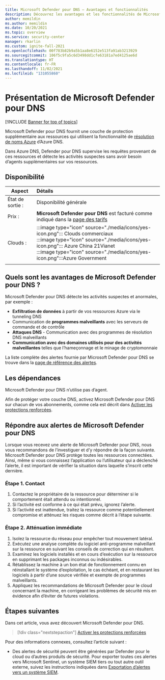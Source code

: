 ```yaml
---
title: Microsoft Defender pour DNS – Avantages et fonctionnalités
description: Découvrez les avantages et les fonctionnalités de Microsoft Defender pour DNS.
author: memildin
ms.author: memildin
ms.date: 10/20/2021
ms.topic: overview
ms.service: security-center
manager: rkarlin
ms.custom: ignite-fall-2021
ms.openlocfilehash: 00f783b82b9a5b1aa8e6152e513fa91ab3213929
ms.sourcegitcommit: 106f5c9fa5c6d3498dd1cfe63181a7ed4125ae6d
ms.translationtype: HT
ms.contentlocale: fr-FR
ms.lasthandoff: 11/02/2021
ms.locfileid: "131055860"
---
```

# <a name="introduction-to-microsoft-defender-for-dns"></a>Présentation de Microsoft Defender pour DNS

[!INCLUDE [Banner for top of topics](./includes/banner.md)]

Microsoft Defender pour DNS fournit une couche de protection supplémentaire aux ressources qui utilisent la fonctionnalité de [résolution de noms Azure](../virtual-network/virtual-networks-name-resolution-for-vms-and-role-instances.md#azure-provided-name-resolution) d’Azure DNS. 

Dans Azure DNS, Defender pour DNS supervise les requêtes provenant de ces ressources et détecte les activités suspectes sans avoir besoin d’agents supplémentaires sur vos ressources.

## <a name="availability"></a>Disponibilité

|Aspect|Détails|
|----|:----|
|État de sortie :|Disponibilité générale|
|Prix :|**Microsoft Defender pour DNS** est facturé comme indiqué dans la [page des tarifs](https://azure.microsoft.com/pricing/details/security-center/)|
|Clouds :|:::image type="icon" source="./media/icons/yes-icon.png"::: Clouds commerciaux<br>:::image type="icon" source="./media/icons/yes-icon.png"::: Azure China 21Vianet<br>:::image type="icon" source="./media/icons/yes-icon.png":::Azure Government|
|||

## <a name="what-are-the-benefits-of-microsoft-defender-for-dns"></a>Quels sont les avantages de Microsoft Defender pour DNS ?

Microsoft Defender pour DNS détecte les activités suspectes et anormales, par exemple :

- **Exfiltration de données** à partir de vos ressources Azure via le tunneling DNS
- Communication de **programmes malveillants** avec les serveurs de commande et de contrôle
- **Attaques DNS** - Communication avec des programmes de résolution DNS malveillants 
- **Communication avec des domaines utilisés pour des activités malveillantes** telles que l’hameçonnage et le minage de cryptomonnaie

La liste complète des alertes fournie par Microsoft Defender pour DNS se trouve dans la [page de référence des alertes](alerts-reference.md#alerts-dns).

## <a name="dependencies"></a>Les dépendances

Microsoft Defender pour DNS n’utilise pas d’agent. 

Afin de protéger votre couche DNS, activez Microsoft Defender pour DNS sur chacun de vos abonnements, comme cela est décrit dans [Activer les protections renforcées](enable-enhanced-security.md).


## <a name="respond-to-microsoft-defender-for-dns-alerts"></a>Répondre aux alertes de Microsoft Defender pour DNS

Lorsque vous recevez une alerte de Microsoft Defender pour DNS, nous vous recommandons de l’investiguer et d’y répondre de la façon suivante. Microsoft Defender pour DNS protège toutes les ressources connectées. Ainsi, même si vous connaissez l’application ou l’utilisateur qui a déclenché l’alerte, il est important de vérifier la situation dans laquelle s’inscrit cette dernière.  


### <a name="step-1-contact"></a>Étape 1. Contact

1. Contactez le propriétaire de la ressource pour déterminer si le comportement était attendu ou intentionnel.
1. Si l’activité est conforme à ce qui était prévu, ignorez l’alerte.
1. Si l’activité est inattendue, traitez la ressource comme potentiellement compromise et atténuez les risques comme décrit à l’étape suivante.

### <a name="step-2-immediate-mitigation"></a>Étape 2. Atténuation immédiate 

1. Isolez la ressource du réseau pour empêcher tout mouvement latéral.
1. Exécutez une analyse complète du logiciel anti-programme malveillant sur la ressource en suivant les conseils de correction qui en résultent.
1. Examinez les logiciels installés et en cours d’exécution sur la ressource en supprimant les packages inconnus ou indésirables.
1. Rétablissez la machine à un bon état de fonctionnement connu en réinstallant le système d’exploitation, le cas échéant, et en restaurant les logiciels à partir d’une source vérifiée et exempte de programmes malveillants.
1. Appliquez les recommandations de Microsoft Defender pour le cloud concernant la machine, en corrigeant les problèmes de sécurité mis en évidence afin d’éviter de futures violations.


## <a name="next-steps"></a>Étapes suivantes

Dans cet article, vous avez découvert Microsoft Defender pour DNS. 

> [!div class="nextstepaction"]
> [Activer les protections renforcées](enable-enhanced-security.md)

Pour des informations connexes, consultez l’article suivant : 

- Des alertes de sécurité peuvent être générées par Defender pour le cloud ou d’autres produits de sécurité. Pour exporter toutes ces alertes vers Microsoft Sentinel, un système SIEM tiers ou tout autre outil externe, suivez les instructions indiquées dans [Exportation d’alertes vers un système SIEM](continuous-export.md).
